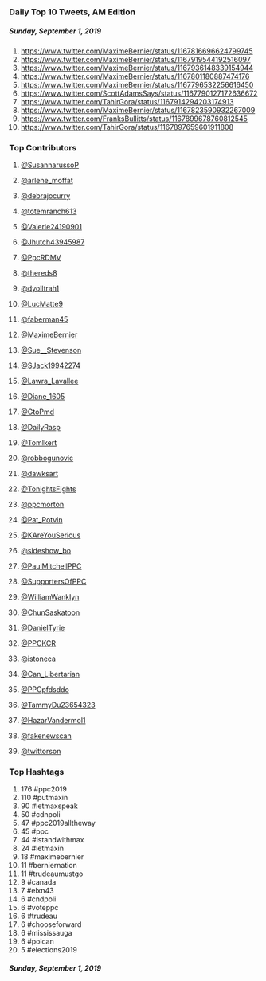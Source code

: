 ### Daily Top 10 Tweets, AM Edition
##### Sunday, September 1, 2019
 1) https://www.twitter.com/MaximeBernier/status/1167816696624799745
 2) https://www.twitter.com/MaximeBernier/status/1167919544192516097
 3) https://www.twitter.com/MaximeBernier/status/1167936148339154944
 4) https://www.twitter.com/MaximeBernier/status/1167801180887474176
 5) https://www.twitter.com/MaximeBernier/status/1167796532256616450
 6) https://www.twitter.com/ScottAdamsSays/status/1167790127172636672
 7) https://www.twitter.com/TahirGora/status/1167914294203174913
 8) https://www.twitter.com/MaximeBernier/status/1167823590932267009
 9) https://www.twitter.com/FranksBullitts/status/1167899678760812545
10) https://www.twitter.com/TahirGora/status/1167897659601911808

### Top Contributors
  1) [@SusannarussoP](https://www.twitter.com/SusannarussoP)
  2) [@arlene_moffat](https://www.twitter.com/arlene_moffat)
  3) [@debrajocurry](https://www.twitter.com/debrajocurry)
  4) [@totemranch613](https://www.twitter.com/totemranch613)
  5) [@Valerie24190901](https://www.twitter.com/Valerie24190901)
  6) [@Jhutch43945987](https://www.twitter.com/Jhutch43945987)
  7) [@PpcRDMV](https://www.twitter.com/PpcRDMV)
  8) [@thereds8](https://www.twitter.com/thereds8)
  9) [@dyolltrah1](https://www.twitter.com/dyolltrah1)
 10) [@LucMatte9](https://www.twitter.com/LucMatte9)

 11) [@faberman45](https://www.twitter.com/faberman45)
 12) [@MaximeBernier](https://www.twitter.com/MaximeBernier)
 13) [@Sue__Stevenson](https://www.twitter.com/Sue__Stevenson)
 14) [@SJack19942274](https://www.twitter.com/SJack19942274)
 15) [@Lawra_Lavallee](https://www.twitter.com/Lawra_Lavallee)
 16) [@Diane_1605](https://www.twitter.com/Diane_1605)
 17) [@GtoPmd](https://www.twitter.com/GtoPmd)
 18) [@DailyRasp](https://www.twitter.com/DailyRasp)
 19) [@TomIkert](https://www.twitter.com/TomIkert)
 20) [@robbogunovic](https://www.twitter.com/robbogunovic)

 21) [@dawksart](https://www.twitter.com/dawksart)
 22) [@TonightsFights](https://www.twitter.com/TonightsFights)
 23) [@ppcmorton](https://www.twitter.com/ppcmorton)
 24) [@Pat_Potvin](https://www.twitter.com/Pat_Potvin)
 25) [@KAreYouSerious](https://www.twitter.com/KAreYouSerious)
 26) [@sideshow_bo](https://www.twitter.com/sideshow_bo)
 27) [@PaulMitchellPPC](https://www.twitter.com/PaulMitchellPPC)
 28) [@SupportersOfPPC](https://www.twitter.com/SupportersOfPPC)
 29) [@WilliamWanklyn](https://www.twitter.com/WilliamWanklyn)
 30) [@ChunSaskatoon](https://www.twitter.com/ChunSaskatoon)

 31) [@DanielTyrie](https://www.twitter.com/DanielTyrie)
 32) [@PPCKCR](https://www.twitter.com/PPCKCR)
 33) [@istoneca](https://www.twitter.com/istoneca)
 34) [@Can_Libertarian](https://www.twitter.com/Can_Libertarian)
 35) [@PPCpfdsddo](https://www.twitter.com/PPCpfdsddo)
 36) [@TammyDu23654323](https://www.twitter.com/TammyDu23654323)
 37) [@HazarVandermol1](https://www.twitter.com/HazarVandermol1)
 38) [@fakenewscan](https://www.twitter.com/fakenewscan)
 39) [@twittorson](https://www.twitter.com/twittorson)


### Top Hashtags

  1) 176 #ppc2019
  2) 110 #putmaxin
  3)  90 #letmaxspeak
  4)  50 #cdnpoli
  5)  47 #ppc2019alltheway
  6)  45 #ppc
  7)  44 #istandwithmax
  8)  24 #letmaxin
  9)  18 #maximebernier
 10)  11 #berniernation
 11)  11 #trudeaumustgo
 12)   9 #canada
 13)   7 #elxn43
 14)   6 #cndpoli
 15)   6 #voteppc
 16)   6 #trudeau
 17)   6 #chooseforward
 18)   6 #mississauga
 19)   6 #polcan
 20)   5 #elections2019

##### Sunday, September 1, 2019
